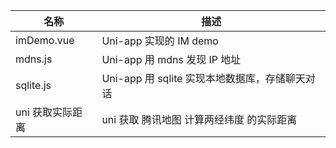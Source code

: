 | 名称             | 描述                                           |
| ---------------- | ---------------------------------------------- |
| imDemo.vue       | Uni-app 实现的 IM demo                         |
| mdns.js          | Uni-app 用 mdns 发现 IP 地址                   |
| sqlite.js        | Uni-app 用 sqlite 实现本地数据库，存储聊天对话 |
| uni 获取实际距离 | uni 获取 腾讯地图 计算两经纬度 的实际距离      |


